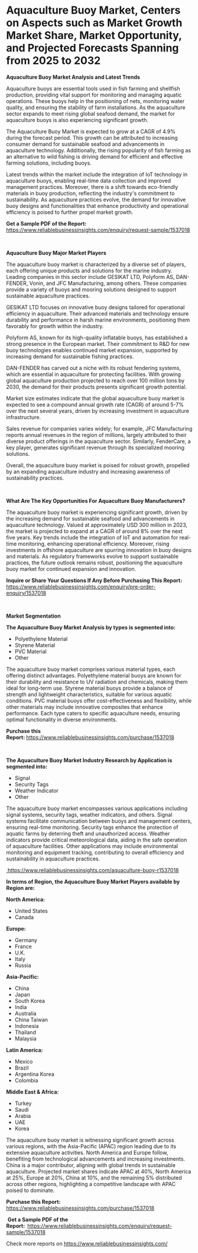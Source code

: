 <p><h1>Aquaculture Buoy Market, Centers on Aspects such as Market Growth Market Share, Market Opportunity, and Projected Forecasts Spanning from 2025 to 2032</h1></p><p><strong>Aquaculture Buoy Market Analysis and Latest Trends</strong></p>
<p><p>Aquaculture buoys are essential tools used in fish farming and shellfish production, providing vital support for monitoring and managing aquatic operations. These buoys help in the positioning of nets, monitoring water quality, and ensuring the stability of farm installations. As the aquaculture sector expands to meet rising global seafood demand, the market for aquaculture buoys is also experiencing significant growth.</p><p>The Aquaculture Buoy Market is expected to grow at a CAGR of 4.9% during the forecast period. This growth can be attributed to increasing consumer demand for sustainable seafood and advancements in aquaculture technology. Additionally, the rising popularity of fish farming as an alternative to wild fishing is driving demand for efficient and effective farming solutions, including buoys. </p><p>Latest trends within the market include the integration of IoT technology in aquaculture buoys, enabling real-time data collection and improved management practices. Moreover, there is a shift towards eco-friendly materials in buoy production, reflecting the industry's commitment to sustainability. As aquaculture practices evolve, the demand for innovative buoy designs and functionalities that enhance productivity and operational efficiency is poised to further propel market growth.</p></p>
<p><strong>Get a Sample PDF of the Report:&nbsp;</strong> <a href="https://www.reliablebusinessinsights.com/enquiry/request-sample/1537018?utm_campaign=1720&utm_medium=2&utm_source=Github&utm_content=ia&utm_term=27022025&utm_id=aquaculture-buoy">https://www.reliablebusinessinsights.com/enquiry/request-sample/1537018</a></p>
<p>&nbsp;</p>
<p><strong>Aquaculture Buoy Major Market Players</strong></p>
<p><p>The aquaculture buoy market is characterized by a diverse set of players, each offering unique products and solutions for the marine industry. Leading companies in this sector include GESIKAT LTD, Polyform AS, DAN-FENDER, Vonin, and JFC Manufacturing, among others. These companies provide a variety of buoys and mooring solutions designed to support sustainable aquaculture practices.</p><p>GESIKAT LTD focuses on innovative buoy designs tailored for operational efficiency in aquaculture. Their advanced materials and technology ensure durability and performance in harsh marine environments, positioning them favorably for growth within the industry.</p><p>Polyform AS, known for its high-quality inflatable buoys, has established a strong presence in the European market. Their commitment to R&D for new buoy technologies enables continued market expansion, supported by increasing demand for sustainable fishing practices.</p><p>DAN-FENDER has carved out a niche with its robust fendering systems, which are essential in aquaculture for protecting facilities. With growing global aquaculture production projected to reach over 100 million tons by 2030, the demand for their products presents significant growth potential.</p><p>Market size estimates indicate that the global aquaculture buoy market is expected to see a compound annual growth rate (CAGR) of around 5-7% over the next several years, driven by increasing investment in aquaculture infrastructure.</p><p>Sales revenue for companies varies widely; for example, JFC Manufacturing reports annual revenues in the region of millions, largely attributed to their diverse product offerings in the aquaculture sector. Similarly, FenderCare, a key player, generates significant revenue through its specialized mooring solutions.</p><p>Overall, the aquaculture buoy market is poised for robust growth, propelled by an expanding aquaculture industry and increasing awareness of sustainability practices.</p></p>
<p>&nbsp;</p>
<p><strong>What Are The Key Opportunities For Aquaculture Buoy Manufacturers?</strong></p>
<p><p>The aquaculture buoy market is experiencing significant growth, driven by the increasing demand for sustainable seafood and advancements in aquaculture technology. Valued at approximately USD 300 million in 2023, the market is projected to expand at a CAGR of around 8% over the next five years. Key trends include the integration of IoT and automation for real-time monitoring, enhancing operational efficiency. Moreover, rising investments in offshore aquaculture are spurring innovation in buoy designs and materials. As regulatory frameworks evolve to support sustainable practices, the future outlook remains robust, positioning the aquaculture buoy market for continued expansion and innovation.</p></p>
<p><strong>Inquire or Share Your Questions If Any Before Purchasing This Report:</strong> <a href="https://www.reliablebusinessinsights.com/enquiry/pre-order-enquiry/1537018?utm_campaign=1720&utm_medium=2&utm_source=Github&utm_content=ia&utm_term=27022025&utm_id=aquaculture-buoy">https://www.reliablebusinessinsights.com/enquiry/pre-order-enquiry/1537018</a></p>
<p>&nbsp;</p>
<p><strong>Market Segmentation</strong></p>
<p><strong>The Aquaculture Buoy Market Analysis by types is segmented into:</strong></p>
<p><ul><li>Polyethylene Material</li><li>Styrene Material</li><li>PVC Material</li><li>Other</li></ul></p>
<p><p>The aquaculture buoy market comprises various material types, each offering distinct advantages. Polyethylene material buoys are known for their durability and resistance to UV radiation and chemicals, making them ideal for long-term use. Styrene material buoys provide a balance of strength and lightweight characteristics, suitable for various aquatic conditions. PVC material buoys offer cost-effectiveness and flexibility, while other materials may include innovative composites that enhance performance. Each type caters to specific aquaculture needs, ensuring optimal functionality in diverse environments.</p></p>
<p><strong>Purchase this Report:&nbsp;</strong><a href="https://www.reliablebusinessinsights.com/purchase/1537018?utm_campaign=1720&utm_medium=2&utm_source=Github&utm_content=ia&utm_term=27022025&utm_id=aquaculture-buoy">https://www.reliablebusinessinsights.com/purchase/1537018</a></p>
<p>&nbsp;</p>
<p><strong>The Aquaculture Buoy Market Industry Research by Application is segmented into:</strong></p>
<p><ul><li>Signal</li><li>Security Tags</li><li>Weather Indicator</li><li>Other</li></ul></p>
<p><p>The aquaculture buoy market encompasses various applications including signal systems, security tags, weather indicators, and others. Signal systems facilitate communication between buoys and management centers, ensuring real-time monitoring. Security tags enhance the protection of aquatic farms by deterring theft and unauthorized access. Weather indicators provide critical meteorological data, aiding in the safe operation of aquaculture facilities. Other applications may include environmental monitoring and equipment tracking, contributing to overall efficiency and sustainability in aquaculture practices.</p></p>
<p><a href="https://www.reliablebusinessinsights.com/aquaculture-buoy-r1537018?utm_campaign=1720&utm_medium=2&utm_source=Github&utm_content=ia&utm_term=27022025&utm_id=aquaculture-buoy">&nbsp;https://www.reliablebusinessinsights.com/aquaculture-buoy-r1537018</a></p>
<p><strong>In terms of Region, the Aquaculture Buoy Market Players available by Region are:</strong></p>
<p>
    <p> <strong> North America: </strong>
        <ul>
            <li>United States</li>
            <li>Canada</li>
        </ul>
        </p> 
    <p> <strong> Europe: </strong>
        <ul>
            <li>Germany</li>
            <li>France</li>
            <li>U.K.</li>
            <li>Italy</li>
            <li>Russia</li>
        </ul>
        </p> 
    <p> <strong> Asia-Pacific: </strong>
        <ul>
            <li>China</li>
            <li>Japan</li>
            <li>South Korea</li>
            <li>India</li>
            <li>Australia</li>
            <li>China Taiwan</li>
            <li>Indonesia</li>
            <li>Thailand</li>
            <li>Malaysia</li>
        </ul>
        </p> 
    <p> <strong> Latin America: </strong>
        <ul>
            <li>Mexico</li>
            <li>Brazil</li>
            <li>Argentina Korea</li>
            <li>Colombia</li>
        </ul>
        </p> 
    <p> <strong> Middle East & Africa: </strong>
        <ul>
            <li>Turkey</li>
            <li>Saudi</li>
            <li>Arabia</li>
            <li>UAE</li>
            <li>Korea</li>
        </ul>
    </p>
    </p>
<p><p>The aquaculture buoy market is witnessing significant growth across various regions, with the Asia-Pacific (APAC) region leading due to its extensive aquaculture activities. North America and Europe follow, benefiting from technological advancements and increasing investments. China is a major contributor, aligning with global trends in sustainable aquaculture. Projected market shares indicate APAC at 40%, North America at 25%, Europe at 20%, China at 10%, and the remaining 5% distributed across other regions, highlighting a competitive landscape with APAC poised to dominate.</p></p>
<p><strong>Purchase this Report: </strong><a href="https://www.reliablebusinessinsights.com/purchase/1537018?utm_campaign=1720&utm_medium=2&utm_source=Github&utm_content=ia&utm_term=27022025&utm_id=aquaculture-buoy">https://www.reliablebusinessinsights.com/purchase/1537018</a></p>
<p>&nbsp;<strong>Get a Sample PDF of the Report:&nbsp;&nbsp;</strong><a href="https://www.reliablebusinessinsights.com/enquiry/request-sample/1537018?utm_campaign=1720&utm_medium=2&utm_source=Github&utm_content=ia&utm_term=27022025&utm_id=aquaculture-buoy">https://www.reliablebusinessinsights.com/enquiry/request-sample/1537018</a></p>
<p><strong></strong></p>
<p>Check more reports on <a href="https://www.reliablebusinessinsights.com/?utm_campaign=1720&utm_medium=2&utm_source=Github&utm_content=ia&utm_term=27022025&utm_id=aquaculture-buoy">https://www.reliablebusinessinsights.com/</a></p>